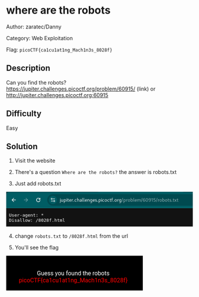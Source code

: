 # where are the robots

Author: zaratec/Danny

Category: Web Exploitation

Flag: `picoCTF{ca1cu1at1ng_Mach1n3s_8028f}`

## Description

Can you find the robots? https://jupiter.challenges.picoctf.org/problem/60915/ (link) or http://jupiter.challenges.picoctf.org:60915

## Difficulty

Easy

## Solution

1. Visit the website

2. There's a question `Where are the robots?` the answer is robots.txt

3. Just add robots.txt

![POC 1](image.png)

4. change `robots.txt` to `/8028f.html` from the url

5. You'll see the flag

![POC 2](image-1.png)
